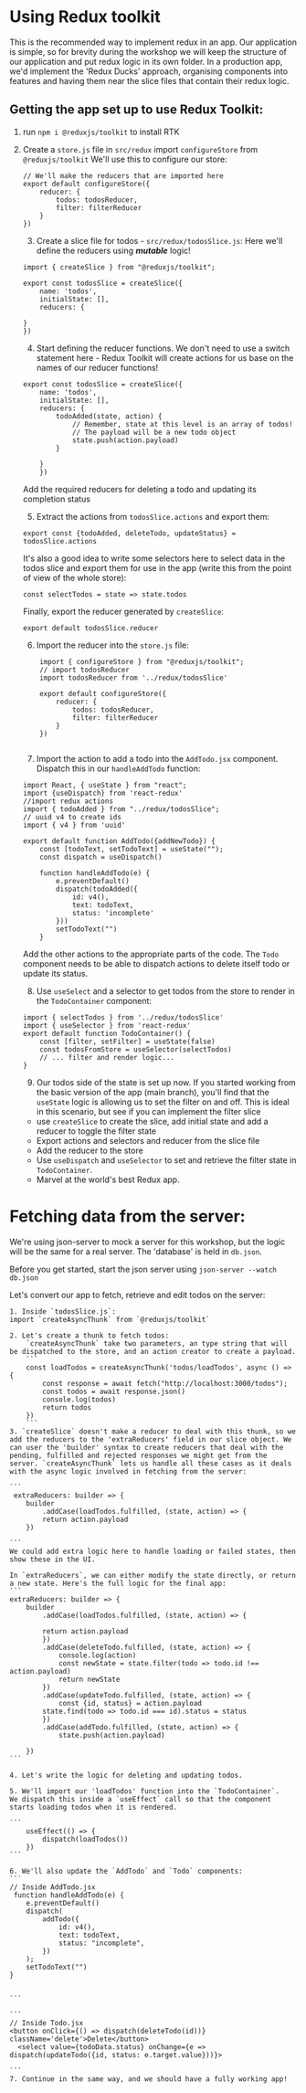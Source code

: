 # Using Redux toolkit

This is the recommended way to implement redux in an app. Our application is simple, so for brevity during the workshop we will keep the structure of our application and put redux logic in its own folder. In a production app, we'd implement the 'Redux Ducks' approach, organising components into features and having them near the slice files that contain their redux logic.

## Getting the app set up to use Redux Toolkit:
1. run `npm i @reduxjs/toolkit` to install RTK
2. Create a `store.js` file in `src/redux`
    import `configureStore` from `@reduxjs/toolkit`
    We'll use this to configure our store:
    ```
    // We'll make the reducers that are imported here
    export default configureStore({
        reducer: {
            todos: todosReducer,
            filter: filterReducer
        }
    })
    ```

    3. Create a slice file for todos - `src/redux/todosSlice.js`:
    Here we'll define the reducers using ***mutable*** logic!
    ```
    import { createSlice } from "@reduxjs/toolkit";

    export const todosSlice = createSlice({
        name: 'todos',
        initialState: [],
        reducers: {
        
    }
    })

    ```
    4. Start defining the reducer functions. We don't need to use a switch statement here - Redux Toolkit will create actions for us base on the names of our reducer functions!
    ```
    export const todosSlice = createSlice({
        name: 'todos',
        initialState: [],
        reducers: {
            todoAdded(state, action) {
                // Remember, state at this level is an array of todos!
                // The payload will be a new todo object
                state.push(action.payload)
            }
            
        }
        })

    ```
    Add the required reducers for deleting a todo and updating its completion status

    5. Extract the actions from `todosSlice.actions` and export them:
    
    ```
    export const {todoAdded, deleteTodo, updateStatus} = todosSlice.actions
    ```
    It's also a good idea to write some selectors here to select data in the todos slice and export them for use in the app (write this from the point of view of the whole store):
    ```
    const selectTodos = state => state.todos
    
    ```
    Finally, export the reducer generated by `createSlice`:
    ```
    export default todosSlice.reducer
    ```

    6. Import the reducer into the `store.js` file:
    ```
        import { configureStore } from "@reduxjs/toolkit";
        // import todosReducer
        import todosReducer from '../redux/todosSlice'

        export default configureStore({
            reducer: {
                todos: todosReducer,
                filter: filterReducer
            }
        })


    ```
    7. Import the action to add a todo into the `AddTodo.jsx` component. Dispatch this in our `handleAddTodo` function:
    ```
    import React, { useState } from "react";
    import {useDispatch} from 'react-redux'
    //import redux actions
    import { todoAdded } from "../redux/todosSlice";
    // uuid v4 to create ids
    import { v4 } from 'uuid'

    export default function AddTodo({addNewTodo}) {
        const [todoText, setTodoText] = useState("");
        const dispatch = useDispatch()
        
        function handleAddTodo(e) {
            e.preventDefault()
            dispatch(todoAdded({
                id: v4(),
                text: todoText,
                status: 'incomplete'
            }))
            setTodoText("")
        }
    ```
    Add the other actions to the appropriate parts of the code. The `Todo` component needs to be able to dispatch actions to delete itself todo or update its status.

    8. Use `useSelect` and a selector to get todos from the store to render in the `TodoContainer` component:
    ```
    import { selectTodos } from '../redux/todosSlice'
    import { useSelector } from 'react-redux'
    export default function TodoContainer() {
        const [filter, setFilter] = useState(false)
        const todosFromStore = useSelector(selectTodos)
        // ... filter and render logic...
    }
    ```

    9. Our todos side of the state is set up now. If you started working from the basic version of the app (main branch), you'll find that the `useState` logic is allowing us to set the filter on and off. This is ideal in this scenario, but see if you can implement the filter slice
    - use `createSlice` to create the slice, add initial state and add a reducer to toggle the filter state
    - Export actions and selectors and reducer from the slice file
    - Add the reducer to the store
    - Use `useDispatch` and `useSelector` to set and retrieve the filter state in `TodoContainer`.
    - Marvel at the world's best Redux app.



# Fetching data from the server:
We're using json-server to mock a server for this workshop, but the logic will be the same for a real server. The 'database' is held in `db.json`.

Before you get started, start the json server using `json-server --watch db.json`

Let's convert our app to fetch, retrieve and edit todos on the server:

    1. Inside `todosSlice.js`:
    import `createAsyncThunk` from `@reduxjs/toolkit`

    2. Let's create a thunk to fetch todos:
        `createAsyncThunk` take two parameters, an type string that will be dispatched to the store, and an action creator to create a payload.
        ```
        const loadTodos = createAsyncThunk('todos/loadTodos', async () => {
            const response = await fetch("http://localhost:3000/todos");
            const todos = await response.json()
            console.log(todos)
            return todos
        })
        ```
    3. `createSlice` doesn't make a reducer to deal with this thunk, so we add the reducers to the 'extraReducers' field in our slice object. We can user the 'builder' syntax to create reducers that deal with the pending, fulfilled and rejected responses we might get from the server. `createAsyncThunk` lets us handle all these cases as it deals with the async logic involved in fetching from the server:

    ```
     extraReducers: builder => {
        builder
            .addCase(loadTodos.fulfilled, (state, action) => {
            return action.payload
        })

    ```
    We could add extra logic here to handle loading or failed states, then show these in the UI.

    In `extraReducers`, we can either modify the state directly, or return a new state. Here's the full logic for the final app:
    ```
    extraReducers: builder => {
        builder
            .addCase(loadTodos.fulfilled, (state, action) => {
           
            return action.payload
            })
            .addCase(deleteTodo.fulfilled, (state, action) => {
                console.log(action)
                const newState = state.filter(todo => todo.id !== action.payload)
                return newState
            })
            .addCase(updateTodo.fulfilled, (state, action) => {
                const {id, status} = action.payload
            state.find(todo => todo.id === id).status = status
            })
            .addCase(addTodo.fulfilled, (state, action) => {
                state.push(action.payload)
                
        })
    ```

    4. Let's write the logic for deleting and updating todos.

    5. We'll import our 'loadTodos' function into the `TodoContainer`.
    We dispatch this inside a `useEffect` call so that the component starts loading todos when it is rendered.

    ```
        useEffect(() => {
            dispatch(loadTodos())
        })
    ```

    6. We'll also update the `AddTodo` and `Todo` components:
    ```
    // Inside AddTodo.jsx
     function handleAddTodo(e) {
        e.preventDefault()
		dispatch(
			addTodo({
				id: v4(),
				text: todoText,
				status: "incomplete",
			})
		);
        setTodoText("")
    }


    ```

    ```
    // Inside Todo.jsx
    <button onClick={() => dispatch(deleteTodo(id))} className='delete'>Delete</button>
      <select value={todoData.status} onChange={e => dispatch(updateTodo({id, status: e.target.value}))}>

    ```
    7. Continue in the same way, and we should have a fully working app!








